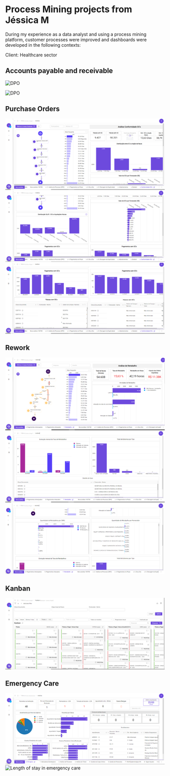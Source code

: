 # Process Mining projects from Jéssica M 

During my experience as a data analyst and using a process mining platform, customer processes were improved and dashboards were developed in the following contexts:

Client: Healthcare sector

## Accounts payable and receivable
![DPO](https://github.com/jessicabauer/BI_projects/blob/main/5.%20Process%20Mining%20Projects/Screenshots/An%C3%A1lise%20DPO.PNG?raw=true)

![DPO](https://github.com/jessicabauer/BI_projects/blob/main/5.%20Process%20Mining%20Projects/Screenshots/An%C3%A1lise%20DPO%20-%202.PNG?raw=true)

## Purchase Orders 
![POs](https://github.com/jessicabauer/BI_projects/blob/main/5.%20Process%20Mining%20Projects/Screenshots/OC1.PNG?raw=true)
![POs](https://github.com/jessicabauer/BI_projects/blob/main/5.%20Process%20Mining%20Projects/Screenshots/OC2.PNG?raw=true)
![POs](https://github.com/jessicabauer/BI_projects/blob/main/5.%20Process%20Mining%20Projects/Screenshots/OC3.PNG?raw=true)

## Rework
![Rework](https://github.com/jessicabauer/BI_projects/blob/main/5.%20Process%20Mining%20Projects/Screenshots/Retrabalho.PNG?raw=true)
![](https://github.com/jessicabauer/BI_projects/blob/main/5.%20Process%20Mining%20Projects/Screenshots/Retrabalho%202.PNG?raw=true)
![](https://github.com/jessicabauer/BI_projects/blob/main/5.%20Process%20Mining%20Projects/Screenshots/Retrabalho%203.PNG?raw=true)

## Kanban
![](https://github.com/jessicabauer/BI_projects/blob/main/5.%20Process%20Mining%20Projects/Screenshots/Kanban%20-%20Contas%20a%20pagar.PNG?raw=true)

## Emergency Care
![](https://github.com/jessicabauer/BI_projects/blob/main/5.%20Process%20Mining%20Projects/Screenshots/PA1.PNG?raw=true)
![Length of stay in emergency care](https://github.com/jessicabauer/BI_projects/blob/main/5.%20Process%20Mining%20Projects/Screenshots/An%C3%A1lise%20de%20Processo%201.PNG)
